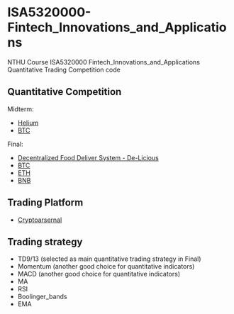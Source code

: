 # ISA5320000-Fintech_Innovations_and_Applications
NTHU Course ISA5320000 Fintech_Innovations_and_Applications Quantitative Trading Competition code

## Quantitative Competition
Midterm: 
  - [Helium](https://www.helium.com/)
  - [BTC](https://finance.yahoo.com/quote/BTC-USD/)

Final: 
  - [Decentralized Food Deliver System - De-Licious](/FinTech_Final_9.pdf)
  - [BTC](https://finance.yahoo.com/quote/BTC-USD/)
  - [ETH](https://finance.yahoo.com/quote/ETH-USD?p=ETH-USD&.tsrc=fin-srch)
  - [BNB](https://finance.yahoo.com/quote/BNB-USD?p=BNB-USD&.tsrc=fin-srch)

## Trading Platform
  - [Cryptoarsernal](https://www.crypto-arsenal.io/)

## Trading strategy
- TD9/13 (selected as main quantitative trading strategy in Final)
- Momentum (another good choice for quantitative indicators)
- MACD (another good choice for quantitative indicators)
- MA
- RSI
- Boolinger_bands
- EMA
